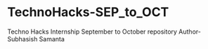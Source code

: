# TechnoHacks-SEP_to_OCT
Techno Hacks Internship September to October repository
Author-Subhasish Samanta
